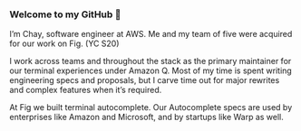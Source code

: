### Welcome to my GitHub 👋
I’m Chay, software engineer at AWS. Me and my team of five were acquired for our work on Fig. (YC S20)

I work across teams and throughout the stack as the primary maintainer for our terminal experiences under Amazon Q. Most of my time is spent writing engineering specs and proposals, but I carve time out for major rewrites and complex features when it’s required.

At Fig we built terminal autocomplete. Our Autocomplete specs are used by enterprises like Amazon and Microsoft, and by startups like Warp as well.